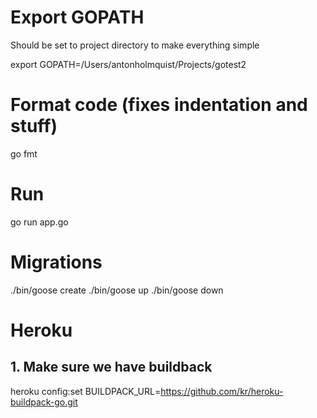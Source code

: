 
# Export GOPATH
Should be set to project directory to make everything simple

export GOPATH=/Users/antonholmquist/Projects/gotest2

# Format code (fixes indentation and stuff)
go fmt

# Run
go run app.go

# Migrations

./bin/goose create <name>
./bin/goose up
./bin/goose down

# Heroku

## 1. Make sure we have buildback
heroku config:set BUILDPACK_URL=https://github.com/kr/heroku-buildpack-go.git

